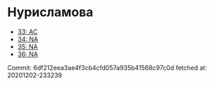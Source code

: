 # Нурисламова
- [33: AC](33.md)
- [34: NA](34.md)
- [35: NA](35.md)
- [36: NA](36.md)

Commit: 6df212eea3ae4f3cb4cfd057a935b41568c97c0d
 fetched at: 20201202-233239
